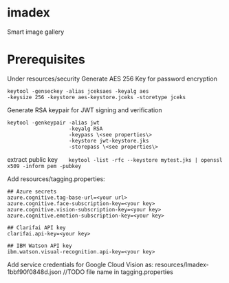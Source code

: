 # imadex
Smart image gallery

# Prerequisites
Under resources/security
Generate AES 256 Key for password encryption
```
keytool -genseckey -alias jceksaes -keyalg aes 
-keysize 256 -keystore aes-keystore.jceks -storetype jceks
```
Generate RSA keypair for JWT signing and verification
```
keytool -genkeypair -alias jwt 
                    -keyalg RSA 
                    -keypass \<see properties\> 
                    -keystore jwt-keystore.jks 
                    -storepass \<see properties\>
```
extract public key
``	
keytool -list -rfc --keystore mytest.jks | openssl x509 -inform pem -pubkey``

Add resources/tagging.properties:
```
## Azure secrets
azure.cognitive.tag-base-url=<your url>
azure.cognitive.face-subscription-key=<your key>
azure.cognitive.vision-subscription-key=<your key>
azure.cognitive.emotion-subscription-key=<your key>

## Clarifai API key
clarifai.api-key=<your key>

## IBM Watson API key
ibm.watson.visual-recognition.api-key=<your key>
```

Add service credentials for Google Cloud Vision as:
resources/Imadex-1bbf90f0848d.json
//TODO file name in tagging.properties